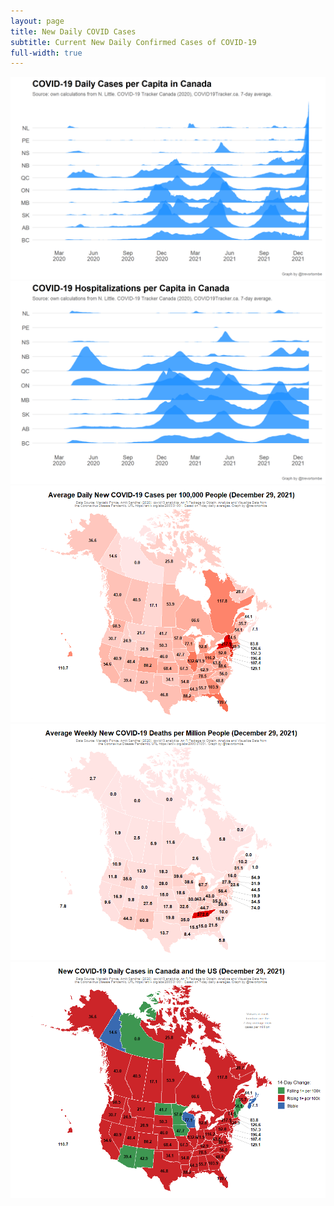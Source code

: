 ```yaml
---
layout: page
title: New Daily COVID Cases
subtitle: Current New Daily Confirmed Cases of COVID-19
full-width: true
---
```


<span style='display:block;text-align:center'>![](Plots/joyplot_cases.png)![](Plots/joyplot_hospital.png)![](Plots/COVID_map.png)![](Plots/COVID_deaths_map.png)![](Plots/COVID_map_change.png)</span>
